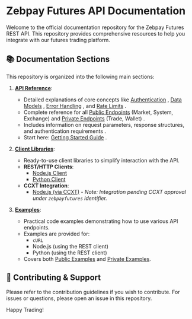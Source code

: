 # Zebpay Futures API Documentation

Welcome to the official documentation repository for the Zebpay Futures REST API. This repository provides comprehensive resources to help you integrate with our futures trading platform.

## 📚 Documentation Sections

This repository is organized into the following main sections:

1.  **[API Reference](api-reference)**:
    * Detailed explanations of core concepts like [Authentication](api-reference/authentication.md) , [Data Models](api-reference/data-models.md) , [Error Handling](api-reference/error-handling.md) , and [Rate Limits](api-reference/rate-limits.md) .
    * Complete reference for all [Public Endpoints](api-reference/public-endpoints) (Market, System, Exchange) and [Private Endpoints](api-reference/private-endpoints) (Trade, Wallet) .
    * Includes information on request parameters, response structures, and authentication requirements .
    * Start here: [Getting Started Guide](api-reference/getting-started.md) .

2.  **[Client Libraries](clients)**:
    * Ready-to-use client libraries to simplify interaction with the API.
    * **REST/HTTP Clients**:
        * [Node.js Client](clients/rest-http/node/README.md)
        * [Python Client](clients/rest-http/python/README.md)
    * **CCXT Integration**:
        * [Node.js (via CCXT)](clients/ccxt/node/README.md)  - *Note: Integration pending CCXT approval under `zebpayfutures` identifier.*

3.  **[Examples](examples)**:
    * Practical code examples demonstrating how to use various API endpoints.
    * Examples are provided for:
        * `cURL`
        * Node.js (using the REST client)
        * Python (using the REST client)
    * Covers both [Public Examples](examples/public) and [Private Examples](examples/private).

## 🤝 Contributing & Support

Please refer to the contribution guidelines if you wish to contribute. For issues or questions, please open an issue in this repository.

Happy Trading!
